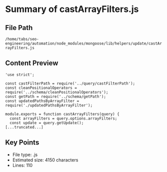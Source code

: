# Summary of castArrayFilters.js
  
## File Path
`/home/tabs/seo-engineering/automation/node_modules/mongoose/lib/helpers/update/castArrayFilters.js`

## Content Preview
```
'use strict';

const castFilterPath = require('../query/castFilterPath');
const cleanPositionalOperators = require('../schema/cleanPositionalOperators');
const getPath = require('../schema/getPath');
const updatedPathsByArrayFilter = require('./updatedPathsByArrayFilter');

module.exports = function castArrayFilters(query) {
  const arrayFilters = query.options.arrayFilters;
  const update = query.getUpdate();
[...truncated...]
```

## Key Points
- File type: .js
- Estimated size: 4150 characters
- Lines: 110
